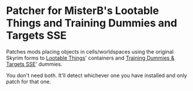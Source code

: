 # Patcher for MisterB's Lootable Things and Training Dummies and Targets SSE
Patches mods placing objects in cells/worldspaces using the original Skyrim forms to [Lootable Things](https://www.nexusmods.com/skyrimspecialedition/mods/27612)' containers and [Training Dummies & Targets SSE](https://www.nexusmods.com/skyrimspecialedition/mods/41967)' dummies.

You don't need both. It'll detect whichever one you have installed and only patch for that one.
